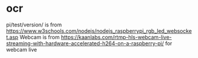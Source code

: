 # ocr


pi/test/version/ is from https://www.w3schools.com/nodejs/nodejs_raspberrypi_rgb_led_websocket.asp
Webcam is from https://kaanlabs.com/rtmp-hls-webcam-live-streaming-with-hardware-accelerated-h264-on-a-raspberry-pi/ for webcam live



